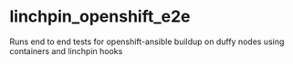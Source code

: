 # linchpin_openshift_e2e
Runs end to end tests for openshift-ansible buildup on duffy nodes using containers and linchpin hooks

